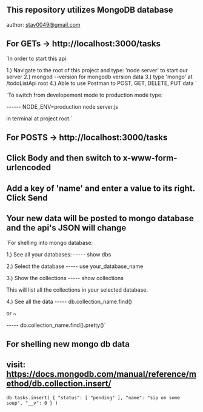 ## This repository utilizes MongoDB database ##
author: <stav0049@gmail.com>

## For GETs -> http://localhost:3000/tasks ##

`In order to start this api:

1.) Navigate to the root of this project and type: 'node server' to start our server
2.) mongod --version for mongodb version data
3.) type 'mongo' at /todoListApi root
4.) Able to use Postman to POST, GET, DELETE, PUT data
`

`To switch from developement mode to production mode type:

------ NODE_ENV=production node server.js

in terminal at project root.`

## For POSTS -> http://localhost:3000/tasks ##
## Click Body and then switch to x-www-form-urlencoded ##
## Add a key of 'name' and enter a value to its right. Click Send ##
## Your new data will be posted to mongo database and the api's JSON will change ##

`For shelling into mongo database:

1.) See all your databases:
----- show dbs

2.) Select the database
----- use your_database_name

3.) Show the collections
----- show collections

This will list all the collections in your selected database.

4.) See all the data
----- db.collection_name.find()

or ~

----- db.collection_name.find().pretty()`

## For shelling new mongo db data ##
## visit: https://docs.mongodb.com/manual/reference/method/db.collection.insert/ ##

`db.tasks.insert(
   {
   "status": [
      "pending"
    ],
      "name": "sip on some soup",
      "__v": 0
   }
)`
